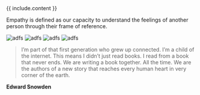 
<span class="emoji {{ include.class}}">
  {{ include.content }}
</span>



Empathy is defined as our capacity to understand the feelings of another person through their frame of reference. 

![adfs]({{site.icon32}})
![adfs]({{site.icon32}})
![adfs]({{site.icon32}})
![adfs]({{site.icon32}})


> I’m part of that first generation who grew up connected. I’m a child of the internet. This means I didn’t just read books. I read from a book that never ends. We are writing a book together. All the time. We are the authors of a new story that reaches every human heart in very corner of the earth.

**Edward Snowden** 